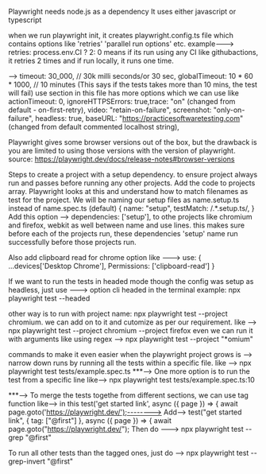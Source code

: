 Playwright needs node.js as a dependency
It uses either javascript or typescript

when we run playwright init, it creates playwright.config.ts file which contains options like 'retries' 'parallel run options' etc.
example---> retries: process.env.CI ? 2: 0 means if its run using any CI like githubactions, it retries 2 times and if run locally, it runs one time.

-->   timeout: 30_000, // 30k milli seconds/or 30 sec,  globalTimeout: 10 * 60 * 1000, // 10 minutes (This says if the tests takes more than 10 mins, the test will fail)
use section in this file has more options which we can use like actionTimeout: 0, ignoreHTTPSErrors: true,trace: "on" (changed from default - on-first-retry),    video: "retain-on-failure",
    screenshot: "only-on-failure",    headless: true,     baseURL: "https://practicesoftwaretesting.com" (changed from default commented localhost string),

Playwright gives some browser versions out of the box, but the drawback is you are limited to using those versions with the version of playwright. source: https://playwright.dev/docs/release-notes#browser-versions

Steps to create a project with a setup dependency. to ensure project always run and passes before running any other projects. Add the code to projects array. Playwright looks at this and understand how to match filenames as test for the project. We will be naming our setup files as name.setup.ts instead of name.spec.ts (default)
    {
      name: "setup",
      testMatch: /.*\.setup\.ts/,
    }
Add this option --> dependencies: ['setup'], to othe projects like chromium and firefox, webkit as well between name and use lines. this makes sure before each of the projects run, these dependencies 'setup' name run successfully before those projects run.

Also add clipboard read for chrome option like ---> use: { ...devices['Desktop Chrome'], Permissions: ['clipboard-read'] }

If we want to run the tests in headed mode though the config was setup as headless, just use ---> option cli headed in the terminal example: npx playwright test --headed

other way is to run with project name: npx playwright test --project chromium.
we can add on to it and cutomize as per our requirement. like --> npx playwright test --project chromium --project firefox
even we can run it with arguments like using regex --> npx playwright test --project "*omium"

commands to make it even easier when the playwright project grows is --> narrow down runs by running all the tests within a specific file. like --> npx playwright test tests/example.spec.ts
***--> One more option is to run the test from a specific line like--> npx playwright test tests/example.spec.ts:10


***--> To merge the tests togethe from different sections, we can use tag function like--> in this test('get started link', async ({ page }) => {
  await page.goto('https://playwright.dev/');--------> Add--> test("get started link", { tag: ["@first"] }, async ({ page }) => {
  await page.goto("https://playwright.dev/");
  Then do ---> npx playwright test --grep "@first"

  To run all other tests than the tagged ones, just do --> npx playwright test --grep-invert "@first"

